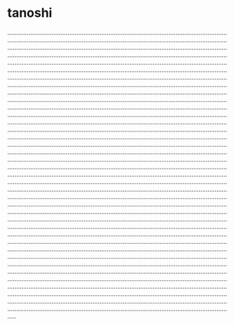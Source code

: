 # tanoshi
.............................................................................................................................................................................................................................................................................................................................................................................................................................................................................................................................................................................................................................................................................................................................................................................................................................................................................................................................................................................................................................................................................................................................................................................................................................................................................................................................................................................................................................................................................................................................................................................................................................................................................................................................................................................................................................................................................................................................................................................................................................................................................................................................................................................................................................................................................................................................................................................................................................................................................................................................................................................................................................................................................................................................................................................................................................................................................................................................................................................................................................................................................................................................................................................................................................................................................................................................................................................................................................................................................................................................................................................................................................................................................................................................................................................................................................................................................................................................................................................................................................................................................................................................................................................................................................................................................................................................................................................................................................................................................................................................................................................................................................................................................................................................................................................................................................................................................................................